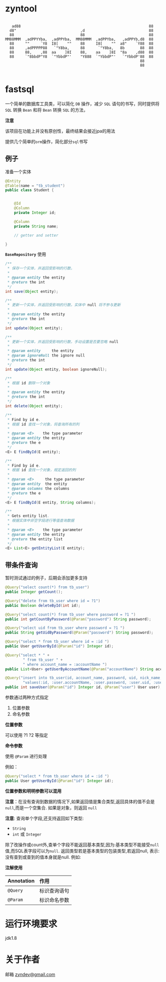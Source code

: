 # zyntool
```
                                                                     
   ad88                                                          88  
  d8"                             ,d                             88  
  88                              88                             88  
MM88MMM  ,adPPYYba,  ,adPPYba,  MM88MMM  ,adPPYba,   ,adPPYb,d8  88  
  88     ""     `Y8  I8[    ""    88     I8[    ""  a8"    `Y88  88  
  88     ,adPPPPP88   `"Y8ba,     88      `"Y8ba,   8b       88  88  
  88     88,    ,88  aa    ]8I    88,    aa    ]8I  "8a    ,d88  88  
  88     `"8bbdP"Y8  `"YbbdP"'    "Y888  `"YbbdP"'   `"YbbdP'88  88  
                                                             88      
                                                             88      
     
```

# fastsql

一个简单的数据库工具类，可以简化 `DB` 操作，减少 `SQL` 语句的书写，同时提供将 `SQL` 转换 `Bean` 和将 `Bean` 转换 `SQL` 的方法，

**注意**

该项目在功能上并没有原创性，最终结果会接近jpa的用法

提供几个简单的`orm`操作，简化部分`sql`书写

## 例子

准备一个实体

```java
@Entity
@Table(name = "tb_student")
public class Student {


    @Id
    @Column
    private Integer id;

    @Column
    private String name;

    // getter and setter

}
```

**`BaseRepository`** 使用
```java
/**
 * 保存一个实体，并返回受影响的行数，
 *
 * @param entity the entity
 * @return the int
 */
int save(Object entity);

/**
 * 更新一个实体，并返回受影响的行数，实体中 null 将不参与更新
 *
 * @param entity the entity
 * @return the int
 */
int update(Object entity);

/**
 * 更新一个实体，并返回受影响的行数，手动设置是否要忽略 null
 *
 * @param entity     the entity
 * @param ignoreNull the ignore null
 * @return the int
 */
int update(Object entity, boolean ignoreNull);

/**
 * 根据 id 删除一个对象
 *
 * @param entity the entity
 * @return the int
 */
int delete(Object entity);

/**
 * Find by id e.
 * 根据 id 查找一个对象，将查询所有的列
 *
 * @param <E>    the type parameter
 * @param entity the entity
 * @return the e
 */
<E> E findById(E entity);

/**
 * Find by id e.
 * 根据 id 查找一个对象，规定返回的列
 *
 * @param <E>     the type parameter
 * @param entity  the entity
 * @param columns the columns
 * @return the e
 */
<E> E findById(E entity, String columns);

/**
 * Gets entity list.
 * 根据实体中非空字段进行等值查询数据
 *
 * @param <E>    the type parameter
 * @param entity the entity
 * @return the entity list
 */
<E> List<E> getEntityList(E entity);
```

## 带条件查询

暂时测试通过的例子，后期会添加更多支持

```java
@Query("select count(*) from tb_user")
public Integer getCount();

@Query("delete from tb_user where id = ?1")
public Boolean deleteById(int id);

@Query("select count(*) from tb_user where password = ?1 ")
public int getCountByPassword(@Param("password") String password);

@Query("select uid from tb_user where password = ?1 ")
public String getUidByPassword(@Param("password") String password);

@Query("select * from tb_user where id = :id ")
public User getUserById(@Param("id") Integer id);

@Query("select * " +
        " from tb_user " +
        " where account_name = :accountName ")
public List<User> getUserByAccountName(@Param("accountName") String accountName);

@Query("insert into tb_user(id, account_name, password, uid, nick_name, register_time, update_time) " +
        "values(:id, :user.accountName, :user.password, :user.uid, :user.nickName, :user.registerTime, :user.updateTime )")
public int saveUser(@Param("id") Integer id, @Param("user") User user);
```

参数通过两种方式指定
1. 位置参数
2. 命名参数

**位置参数**

可以使用 ?1 ?2 等指定

**命令参数**

使用 `@Param` 进行处理

例如：

```java
@Query("select * from tb_user where id = :id ")
public User getUserById(@Param("id") Integer id);
```

**位置参数和明明参数可以混用**



**注意**：在没有查询到数据的情况下,如果返回值是集合类型,返回具体的值不会是`null`,而是一个空集合. 如果是对象，则返回 `null` 


**注意**: 查询单个字段,还支持返回如下类型:
- `String`
- `int` 或 `Integer`

除了改操作或count外,查单个字段不能返回基本类型,因为:基本类型不能接受`null`值,而SQL表字段可以为`null`.
返回类型若是基本类型的包装类型,若返回null, 表示:没有查到或查到的值本身就是null.
例如: 

**注解使用**

| Annotation | 作用 |
|:---|:---|
|`@Query`|标识查询语句|
|`@Param`|标识命名参数|


# 运行环境要求
jdk1.8

# 关于作者

邮箱 zyndev@gmail.com
